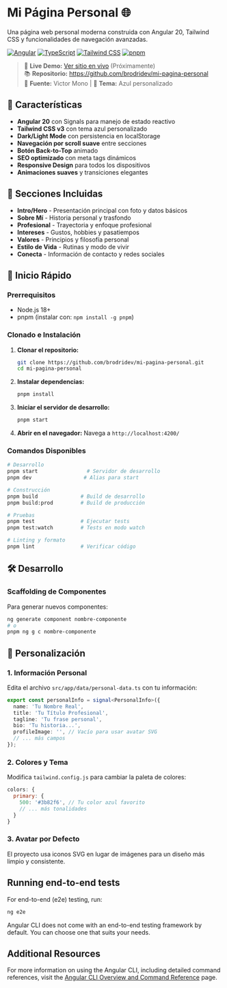 # Mi Página Personal 🌐

Una página web personal moderna construida con Angular 20, Tailwind CSS y funcionalidades de navegación avanzadas.

[![Angular](https://img.shields.io/badge/Angular-20-DD0031?style=flat-square&logo=angular)](https://angular.io/)
[![TypeScript](https://img.shields.io/badge/TypeScript-5.9-3178C6?style=flat-square&logo=typescript)](https://www.typescriptlang.org/)
[![Tailwind CSS](https://img.shields.io/badge/Tailwind_CSS-3.4-38B2AC?style=flat-square&logo=tailwind-css)](https://tailwindcss.com/)
[![pnpm](https://img.shields.io/badge/pnpm-10.19-F69220?style=flat-square&logo=pnpm)](https://pnpm.io/)

> 🚀 **Live Demo:** [Ver sitio en vivo](#) (Próximamente)  
> 📚 **Repositorio:** https://github.com/brodridev/mi-pagina-personal  
> 🎨 **Fuente:** Victor Mono | 🎯 **Tema:** Azul personalizado

## 🚀 Características

- **Angular 20** con Signals para manejo de estado reactivo
- **Tailwind CSS v3** con tema azul personalizado  
- **Dark/Light Mode** con persistencia en localStorage
- **Navegación por scroll suave** entre secciones
- **Botón Back-to-Top** animado
- **SEO optimizado** con meta tags dinámicos
- **Responsive Design** para todos los dispositivos
- **Animaciones suaves** y transiciones elegantes

## 🎨 Secciones Incluidas

- **Intro/Hero** - Presentación principal con foto y datos básicos
- **Sobre Mí** - Historia personal y trasfondo
- **Profesional** - Trayectoria y enfoque profesional  
- **Intereses** - Gustos, hobbies y pasatiempos
- **Valores** - Principios y filosofía personal
- **Estilo de Vida** - Rutinas y modo de vivir
- **Conecta** - Información de contacto y redes sociales

## 🚀 Inicio Rápido

### Prerrequisitos
- Node.js 18+ 
- pnpm (instalar con: `npm install -g pnpm`)

### Clonado e Instalación

1. **Clonar el repositorio:**
   ```bash
   git clone https://github.com/brodridev/mi-pagina-personal.git
   cd mi-pagina-personal
   ```

2. **Instalar dependencias:**
   ```bash
   pnpm install
   ```

2. **Iniciar el servidor de desarrollo:**
   ```bash
   pnpm start
   ```

3. **Abrir en el navegador:**
   Navega a `http://localhost:4200/`

### Comandos Disponibles

```bash
# Desarrollo  
pnpm start                # Servidor de desarrollo
pnpm dev                 # Alias para start

# Construcción
pnpm build              # Build de desarrollo
pnpm build:prod         # Build de producción

# Pruebas
pnpm test               # Ejecutar tests
pnpm test:watch         # Tests en modo watch

# Linting y formato
pnpm lint               # Verificar código
```

## 🛠️ Desarrollo

### Scaffolding de Componentes

Para generar nuevos componentes:

```bash
ng generate component nombre-componente
# o
pnpm ng g c nombre-componente
```

## 📝 Personalización

### 1. Información Personal
Edita el archivo `src/app/data/personal-data.ts` con tu información:

```typescript
export const personalInfo = signal<PersonalInfo>({
  name: 'Tu Nombre Real',
  title: 'Tu Título Profesional', 
  tagline: 'Tu frase personal',
  bio: 'Tu historia...',
  profileImage: '', // Vacío para usar avatar SVG
  // ... más campos
});
```

### 2. Colores y Tema
Modifica `tailwind.config.js` para cambiar la paleta de colores:

```javascript
colors: {
  primary: {
    500: '#3b82f6', // Tu color azul favorito
    // ... más tonalidades
  }
}
```

### 3. Avatar por Defecto
El proyecto usa iconos SVG en lugar de imágenes para un diseño más limpio y consistente.

## Running end-to-end tests

For end-to-end (e2e) testing, run:

```bash
ng e2e
```

Angular CLI does not come with an end-to-end testing framework by default. You can choose one that suits your needs.

## Additional Resources

For more information on using the Angular CLI, including detailed command references, visit the [Angular CLI Overview and Command Reference](https://angular.dev/tools/cli) page.
